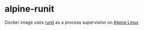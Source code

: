 # alpine-runit
Docker image uses [runit](http://smarden.org/runit) as a process supervision on [Alpine Linux](https://alpinelinux.org)
